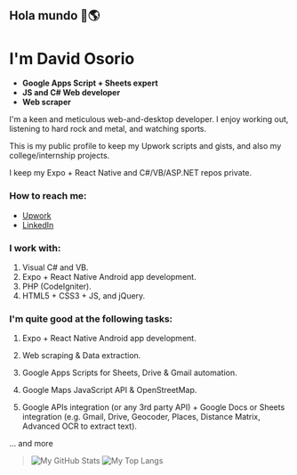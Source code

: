 ## Hola mundo 👋🌎
# I'm David Osorio

* **Google Apps Script + Sheets expert**
* **JS and C# Web developer**
* **Web scraper**

I'm a keen and meticulous web-and-desktop developer. I enjoy working out, listening to hard rock and metal, and watching sports.

This is my public profile to keep my Upwork scripts and gists, and also my college/internship projects.

I keep my Expo + React Native and C#/VB/ASP.NET repos private.


### How to reach me:
* [Upwork](https://www.upwork.com/freelancers/~010be696c9ded003b5)
* [LinkedIn](https://www.linkedin.com/in/david-o-702a6418b)


### I work with:
1. Visual C# and VB.
2. Expo + React Native Android app development.
3. PHP (CodeIgniter).
4. HTML5 + CSS3 + JS, and jQuery.


### I'm quite good at the following tasks:

1. Expo + React Native Android app development.

2. Web scraping & Data extraction.

3. Google Apps Scripts for Sheets, Drive & Gmail automation.

4. Google Maps JavaScript API & OpenStreetMap.

5. Google APIs integration (or any 3rd party API) + Google Docs or Sheets integration (e.g. Gmail, Drive, Geocoder, Places, Distance Matrix, Advanced OCR to extract text).

... and more


>![My GitHub Stats](https://github-readme-stats.vercel.app/api?username=davidoso&show_icons=true)
>![My Top Langs](https://github-readme-stats.vercel.app/api/top-langs/?username=davidoso)
